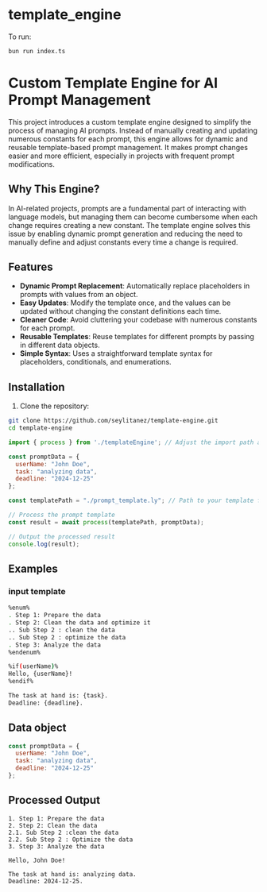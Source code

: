 # template_engine

To run:

```bash
bun run index.ts
```
# Custom Template Engine for AI Prompt Management

This project introduces a custom template engine designed to simplify the process of managing AI prompts. Instead of manually creating and updating numerous constants for each prompt, this engine allows for dynamic and reusable template-based prompt management. It makes prompt changes easier and more efficient, especially in projects with frequent prompt modifications.

## Why This Engine?

In AI-related projects, prompts are a fundamental part of interacting with language models, but managing them can become cumbersome when each change requires creating a new constant. The template engine solves this issue by enabling dynamic prompt generation and reducing the need to manually define and adjust constants every time a change is required.

## Features

- **Dynamic Prompt Replacement**: Automatically replace placeholders in prompts with values from an object.
- **Easy Updates**: Modify the template once, and the values can be updated without changing the constant definitions each time.
- **Cleaner Code**: Avoid cluttering your codebase with numerous constants for each prompt.
- **Reusable Templates**: Reuse templates for different prompts by passing in different data objects.
- **Simple Syntax**: Uses a straightforward template syntax for placeholders, conditionals, and enumerations.

## Installation

1. Clone the repository:

```bash
git clone https://github.com/seylitanez/template-engine.git
cd template-engine
``` 

``` js
import { process } from './templateEngine'; // Adjust the import path as needed

const promptData = {
  userName: "John Doe",
  task: "analyzing data",
  deadline: "2024-12-25"
};

const templatePath = "./prompt_template.ly"; // Path to your template file

// Process the prompt template
const result = await process(templatePath, promptData);

// Output the processed result
console.log(result);

```
## Examples
### input template
```sh
%enum%
. Step 1: Prepare the data
. Step 2: Clean the data and optimize it
.. Sub Step 2 : clean the data
.. Sub Step 2 : optimize the data
. Step 3: Analyze the data
%endenum%

%if(userName)%
Hello, {userName}!
%endif%

The task at hand is: {task}.
Deadline: {deadline}.

```
## Data object

``` js
const promptData = {
  userName: "John Doe",
  task: "analyzing data",
  deadline: "2024-12-25"
};

```
## Processed Output

```
1. Step 1: Prepare the data
2. Step 2: Clean the data
2.1. Sub Step 2 :clean the data
2.2. Sub Step 2 : Optimize the data
3. Step 3: Analyze the data

Hello, John Doe!

The task at hand is: analyzing data.
Deadline: 2024-12-25.

```
